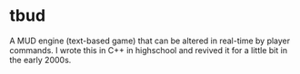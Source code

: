 tbud
====

A MUD engine (text-based game) that can be altered in real-time by player commands.
I wrote this in C++ in highschool and revived it for a little bit in the early 2000s.